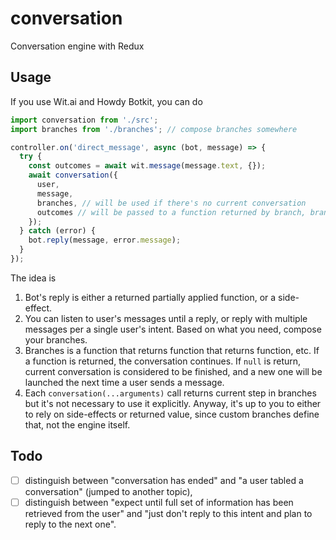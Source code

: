 # conversation
Conversation engine with Redux

## Usage

If you use Wit.ai and Howdy Botkit, you can do

```javascript
import conversation from './src';
import branches from './branches'; // compose branches somewhere

controller.on('direct_message', async (bot, message) => {
  try {
    const outcomes = await wit.message(message.text, {});
    await conversation({
      user,
      message,
      branches, // will be used if there's no current conversation
      outcomes // will be passed to a function returned by branch, branch(...), branch(...)(...), etc
    });
  } catch (error) {
    bot.reply(message, error.message);
  }
});
```

The idea is

1. Bot's reply is either a returned partially applied function, or a side-effect.
1. You can listen to user's messages until a reply, or reply with multiple messages per a single user's intent. Based on what you need, compose your branches.
1. Branches is a function that returns function that returns function, etc. If a function is returned, the conversation continues. If `null` is return, current conversation is considered to be finished, and a new one will be launched the next time a user sends a message.
1. Each `conversation(...arguments)` call returns current step in branches but it's not necessary to use it explicitly. Anyway, it's up to you to either to rely on side-effects or returned value, since custom branches define that, not the engine itself.

## Todo

- [ ] distinguish between "conversation has ended" and "a user tabled a conversation" (jumped to another topic),
- [ ] distinguish between "expect until full set of information has been retrieved from the user" and "just don't reply to this intent and plan to reply to the next one".
